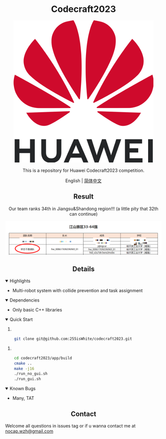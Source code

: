 # <div align="center">Codecraft2023</div>

<div align="center">
    <!-- an image which can properly describe this repository -->
    <!-- images are stored under .github/images -->
    <img src=".github/imgs/huawei.png" width="450">
    <p>
        This is a repository for Huawei Codecraft2023 competition.
    </p>


English | [简体中文](.github/README_cn.md)

</div>

## <div align="center">Result</div>
<div align='center'>

<p> Our team ranks 34th in Jiangsu&Shandong region!!! (a little pity that 32th can continue)</p>

<img src=".github/imgs/result.png" width="800">

</div>


## <div align="center">Details</div>

<details open>

<summary>Highlights</summary>

- Multi-robot system with collide prevention and task assignment


</details>

<!-- setting details to open will display all below  -->
<details open>
<summary>Dependencies</summary>

<!-- names of dependencies and websites if had -->
- Only basic C++ libraries

    <!-- some details about environment if needed -->  

</details>

<details open>
<summary>Quick Start</summary>

1. 
```bash
    git clone git@github.com:255isWhite/codecraft2023.git
```

1.  
```bash
    cd codecraft2023/app/build
    cmake ..
    make -j16
    ./run_no_gui.sh
    ./run_gui.sh
```

</details>

<details open>

<summary>Known Bugs</summary>

- Many, TAT

</details>



## <div align="center">Contact</div>
Welcome all questions in issues tag or if u wanna contact me at nocap.wzh@gmail.com